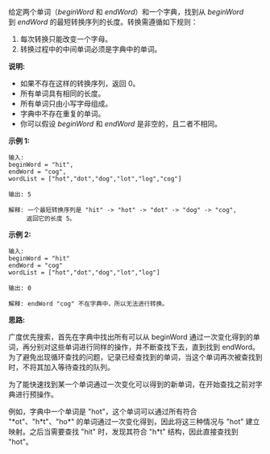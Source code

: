 给定两个单词（*beginWord* 和 *endWord*）和一个字典，找到从 *beginWord* 到 *endWord* 的最短转换序列的长度。转换需遵循如下规则：

1. 每次转换只能改变一个字母。
2. 转换过程中的中间单词必须是字典中的单词。

**说明:**

- 如果不存在这样的转换序列，返回 0。
- 所有单词具有相同的长度。
- 所有单词只由小写字母组成。
- 字典中不存在重复的单词。
- 你可以假设 *beginWord* 和 *endWord* 是非空的，且二者不相同。

**示例 1:**

```
输入:
beginWord = "hit",
endWord = "cog",
wordList = ["hot","dot","dog","lot","log","cog"]

输出: 5

解释: 一个最短转换序列是 "hit" -> "hot" -> "dot" -> "dog" -> "cog",
     返回它的长度 5。
```

**示例 2:**

```
输入:
beginWord = "hit"
endWord = "cog"
wordList = ["hot","dot","dog","lot","log"]

输出: 0

解释: endWord "cog" 不在字典中，所以无法进行转换。
```

**思路:**

广度优先搜索，首先在字典中找出所有可以从 beginWord 通过一次变化得到的单词，再分别对这些单词进行同样的操作，并不断查找下去，直到找到 endWord。为了避免出现循环查找的问题，记录已经查找到的单词，当这个单词再次被查找到时，不将其加入等待查找的队列。

为了能快速找到某一个单词通过一次变化可以得到的新单词，在开始查找之前对字典进行预操作。

例如，字典中一个单词是 "hot"，这个单词可以通过所有符合 "\*ot"、"h\*t"、"ho\*" 的单词通过一次变化得到，因此将这三种情况与 "hot" 建立映射。之后当需要查找 "hit" 时，发现其符合 "h\*t" 结构，因此直接查找到 "hot"。
